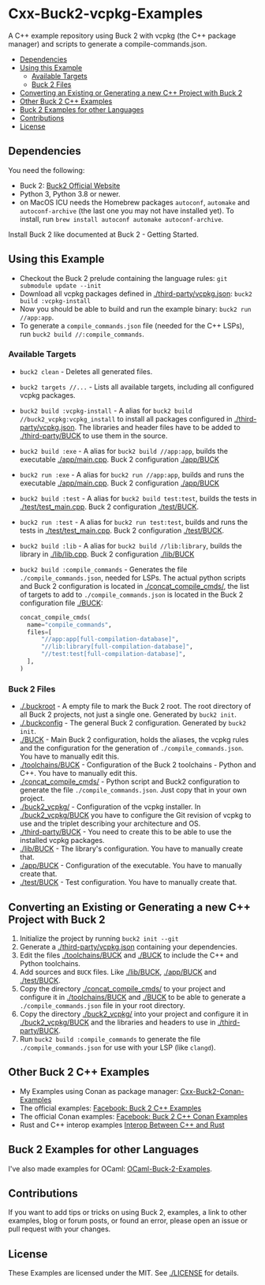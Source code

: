 # Cxx-Buck2-vcpkg-Examples

A C++ example repository using Buck 2 with vcpkg (the C++ package manager) and scripts to generate a compile-commands.json.

- [Dependencies](#dependencies)
- [Using this Example](#using-this-example)
  - [Available Targets](#available-targets)
  - [Buck 2 Files](#buck-2-files)
- [Converting an Existing or Generating a new C++ Project with Buck 2](#converting-an-existing-or-generating-a-new-c-project-with-buck-2)
- [Other Buck 2 C++ Examples](#other-buck-2-c-examples)
- [Buck 2 Examples for other Languages](#buck-2-examples-for-other-languages)
- [Contributions](#contributions)
- [License](#license)

## Dependencies

You need the following:

- Buck 2: [Buck2 Official Website](https://buck2.build/)
- Python 3, Python 3.8 or newer.
- on MacOS ICU needs the Homebrew packages `autoconf`, `automake` and `autoconf-archive` (the last one you may not have installed yet). To install, run `brew install autoconf automake autoconf-archive`.

Install Buck 2 like documented at Buck 2 - Getting Started.

## Using this Example

- Checkout the Buck 2 prelude containing the language rules: `git submodule update --init`
- Download all vcpkg packages defined in [./third-party/vcpkg.json](./third-party/vcpkg.json): `buck2 build :vcpkg-install`
- Now you should be able to build and run the example binary: `buck2 run //app:app`.
- To generate a `compile_commands.json` file (needed for the C++ LSPs), run `buck2 build //:compile_commands`.

### Available Targets

- `buck2 clean` - Deletes all generated files.
- `buck2 targets //...` - Lists all available targets, including all configured vcpkg packages.
- `buck2 build :vcpkg-install` - A alias for `buck2 build //buck2_vcpkg:vcpkg_install` to install all packages configured in [./third-party/vcpkg.json](./third-party/vcpkg.json). The libraries and header files have to be added to [./third-party/BUCK](./third-party/BUCK) to use them in the source.
- `buck2 build :exe` - A alias for `buck2 build //app:app`, builds the executable [./app/main.cpp](./app/main.cpp). Buck 2 configuration [./app/BUCK](./app/BUCK)
- `buck2 run :exe` - A alias for `buck2 run //app:app`, builds and runs the executable [./app/main.cpp](./app/main.cpp). Buck 2 configuration [./app/BUCK](./app/BUCK)
- `buck2 build :test` - A alias for `buck2 build test:test`, builds the tests in [./test/test_main.cpp](./test/test_main.cpp). Buck 2 configuration [./test/BUCK](./test/BUCK).
- `buck2 run :test` - A alias for `buck2 run test:test`, builds and runs the tests in [./test/test_main.cpp](./test/test_main.cpp). Buck 2 configuration [./test/BUCK](./test/BUCK).
- `buck2 build :lib` - A alias for `buck2 build //lib:library`, builds the library in [./lib/lib.cpp](./lib/lib.cpp). Buck 2 configuration [./lib/BUCK](./lib/BUCK)
- `buck2 build :compile_commands` - Generates the file `./compile_commands.json`, needed for LSPs. The actual python scripts and Buck 2 configuration is located in [./concat_compile_cmds/](./concat_compile_cmds/), the list of targets to add to `./compile_commands.json` is located in the Buck 2 configuration file [./BUCK](./BUCK):

  ```python
  concat_compile_cmds(
    name="compile_commands",
    files=[
        "//app:app[full-compilation-database]",
        "//lib:library[full-compilation-database]",
        "//test:test[full-compilation-database]",
    ],
  )
  ```

### Buck 2 Files

- [./.buckroot](./.buckroot) - A empty file to mark the Buck 2 root. The root directory of all Buck 2 projects, not just a single one. Generated by `buck2 init`.
- [./.buckconfig](./.buckconfig) - The general Buck 2 configuration. Generated by `buck2 init`.
- [./BUCK](./BUCK) - Main Buck 2 configuration, holds the aliases, the vcpkg rules and the configuration for the generation of `./compile_commands.json`. You have to manually edit this.
- [./toolchains/BUCK](./toolchains/BUCK) - Configuration of the Buck 2 toolchains - Python and C++. You have to manually edit this.
- [./concat_compile_cmds/](./concat_compile_cmds/) - Python script and Buck2 configuration to generate the file `./compile_commands.json`. Just copy that in your own project.
- [./buck2_vcpkg/](./buck2_vcpkg/) - Configuration of the vcpkg installer. In [./buck2_vcpkg/BUCK](./buck2_vcpkg/BUCK) you have to configure the Git revision of vcpkg to use and the triplet describing your architecture and OS.
- [./third-party/BUCK](./third-party/BUCK) - You need to create this to be able to use the installed vcpkg packages.
- [./lib/BUCK](./lib/BUCK) - The library's configuration. You have to manually create that.
- [./app/BUCK](./app/BUCK) - Configuration of the executable. You have to manually create that.
- [./test/BUCK](./test/BUCK) - Test configuration. You have to manually create that.

## Converting an Existing or Generating a new C++ Project with Buck 2

1. Initialize the project by running `buck2 init --git`
2. Generate a [./third-party/vcpkg.json](./third-party/vcpkg.json) containing your dependencies.
3. Edit the files [./toolchains/BUCK](./toolchains/BUCK) and [./BUCK](./BUCK) to include the C++ and Python toolchains.
4. Add sources and `BUCK` files. Like [./lib/BUCK](./lib/BUCK), [./app/BUCK](./app/BUCK) and [./test/BUCK](./test/BUCK).
5. Copy the directory [./concat_compile_cmds/](./concat_compile_cmds/) to your project and configure it in [./toolchains/BUCK](./toolchains/BUCK) and [./BUCK](./BUCK) to be able to generate a `./compile_commands.json` file in your root directory.
6. Copy the directory [./buck2_vcpkg/](./buck2_vcpkg/) into your project and configure it in [./buck2_vcpkg/BUCK](./buck2_vcpkg/BUCK) and the libraries and headers to use in [./third-party/BUCK](./third-party/BUCK).
7. Run `buck2 build :compile_commands` to generate the file `./compile_commands.json` for use with your LSP (like `clangd`).

## Other Buck 2 C++ Examples

- My Examples using Conan as package manager: [Cxx-Buck2-Conan-Examples](https://github.com/Release-Candidate/Cxx-Buck2-Conan-Examples)
- The official examples: [Facebook: Buck 2 C++ Examples](https://github.com/facebook/buck2/tree/main/examples/with_prelude/cpp)
- The official Conan examples: [Facebook: Buck 2 C++ Conan Examples](https://github.com/facebook/buck2/tree/main/examples/toolchains/conan_toolchain)
- Rust and C++ interop examples [Interop Between C++ and Rust](https://github.com/dtolnay/cxx)

## Buck 2 Examples for other Languages

I've also made examples for OCaml: [OCaml-Buck-2-Examples](https://github.com/Release-Candidate/OCaml-Buck-2-Examples).

## Contributions

If you want to add tips or tricks on using Buck 2, examples, a link to other examples, blog or forum posts, or found an error, please open an issue or pull request with your changes.

## License

These Examples are licensed under the MIT. See [./LICENSE](./LICENSE) for details.
